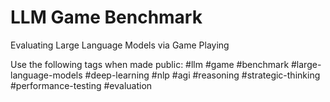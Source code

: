 # LLM Game Benchmark
Evaluating Large Language Models via Game Playing

Use the following tags when made public:
#llm #game #benchmark #large-language-models #deep-learning #nlp #agi #reasoning #strategic-thinking #performance-testing #evaluation

